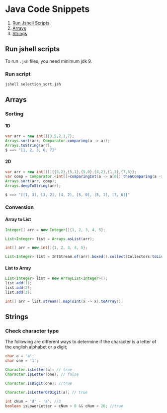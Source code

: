 # Java Code Snippets

1. [Run Jshell Scripts](#run-jshell-scripts)
2. [Arrays](#arrays)
3. [Strings](#strings)

## Run jshell scripts

To run `.jsh` files, you need minimum jdk 9.

### Run script

``` sh
jshell selection_sort.jsh
```
## Arrays

### Sorting

#### 1D

``` java
var arr = new int[]{3,5,2,1,7};
Arrays.sort(arr, Comparator.comparing(a -> a));
Arrays.toString(arr);
$ ==> "[1, 2, 3, 6, 7]"
```

#### 2D

``` java
var arr = new int[][]{{3,2},{5,1},{5,0},{4,2},{1,3},{7,6}};
var comp = Comparator.<int[]>comparingInt(a -> a[0]).thenComparing(a -> a[1]);
Arrays.sort(arr, comp);
Arrays.deepToString(arr);

$ ==> "[[1, 3], [3, 2], [4, 2], [5, 0], [5, 1], [7, 6]]"
```

### Conversion

#### Array to List

``` java
Integer[] arr = new Integer[]{1, 2, 3, 4, 5};

List<Integer> list = Arrays.asList(arr);
```
``` java
int[] arr = new int[]{1, 2, 3, 4, 5};

List<Integer> list = IntStream.of(arr).boxed().collect(Collectors.toList());
```

#### List to Array

``` java
List<Integer> list = new ArrayList<Integer>();
list.add(1);
list.add(2);
list.add(3);

int[] arr = list.stream().mapToInt(x -> x).toArray();
```

## Strings

### Check character type
The following are different ways to determine if the character is a letter of the english alphabet or a digit;

``` java
char a = 'a';
char one = '1';

Character.isLetter(a); // true
Character.isLetter(one); // false

Character.isDigit(one); //true

Character.isLetterOrDigit(a); // true

int cNum = 'd' - 'a'; //3
boolean isLowerLetter = cNum > 0 && cNum < 26; //true
```